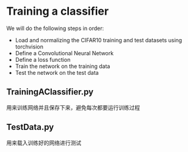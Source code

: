 Training a classifier
==============================================
We will do the following steps in order:

- Load and normalizing the CIFAR10 training and test datasets using torchvision
- Define a Convolutional Neural Network
- Define a loss function
- Train the network on the training data
- Test the network on the test data

TrainingAClassifier.py
-------------------------

用来训练网络并且保存下来，避免每次都要运行训练过程

TestData.py
-------------------------

用来载入训练好的网络进行测试
